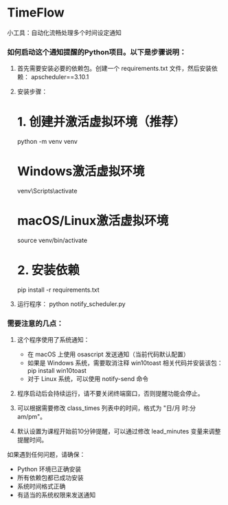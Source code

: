# TimeFlow
小工具：自动化流畅处理多个时间设定通知

### 如何启动这个通知提醒的Python项目。以下是步骤说明：

1. 首先需要安装必要的依赖包。创建一个 requirements.txt 文件，然后安装依赖：
    apscheduler==3.10.1


2. 安装步骤：
    # 1. 创建并激活虚拟环境（推荐）
    python -m venv venv

    # Windows激活虚拟环境
    venv\Scripts\activate
    # macOS/Linux激活虚拟环境
    source venv/bin/activate

    # 2. 安装依赖
    pip install -r requirements.txt

3. 运行程序：
    python notify_scheduler.py


### 需要注意的几点：
1. 这个程序使用了系统通知：
    - 在 macOS 上使用 osascript 发送通知（当前代码默认配置）
    - 如果是 Windows 系统，需要取消注释 win10toast 相关代码并安装该包：     
        pip install win10toast
    - 对于 Linux 系统，可以使用 notify-send 命令

2. 程序启动后会持续运行，请不要关闭终端窗口，否则提醒功能会停止。

3. 可以根据需要修改 class_times 列表中的时间，格式为 "日/月 时:分am/pm"。

4. 默认设置为课程开始前10分钟提醒，可以通过修改 lead_minutes 变量来调整提醒时间。

如果遇到任何问题，请确保：
- Python 环境已正确安装
- 所有依赖包都已成功安装
- 系统时间格式正确
- 有适当的系统权限来发送通知